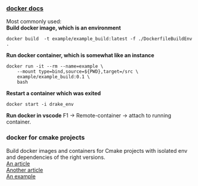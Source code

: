 ### [docker docs](https://docs.docker.com/engine/reference/commandline/run/)
Most commonly used:\
**Build docker image, which is an environment**
```
docker build  -t example/example_build:latest -f ./DockerfileBuildEnv . 
```
**Run docker container, which is somewhat like an instance**
```
docker run -it --rm --name=example \
    --mount type=bind,source=${PWD},target=/src \
    example/example_build:0.1 \
    bash
```
**Restart a container which was exited**
```
docker start -i drake_env
```
**Run docker in vscode**
F1 -> Remote-container -> attach to running container.

### docker for cmake projects 
Build docker images and containers for Cmake projects with isolated env and dependencies of the right versions. \
[An article](https://ddanilov.me/dockerized-cpp-build) \
[Another article](https://medium.com/@mfcollins3/shipping-c-programs-in-docker-1d79568f6f52)\
[An example](https://github.com/f-squirrel/dockerized_cpp_build_example)   
